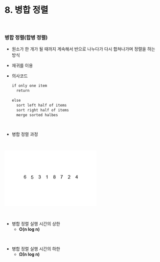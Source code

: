 # 8. 병합 정렬



<br/>

### 병합 정렬(합병 정렬)

- 원소가 한 개가 될 때까지 계속해서 반으로 나누다가 다시 합쳐나가며 정렬을 하는 방식

- 재귀를 이용

- 의사코드

  ```
  if only one item
  	return
  	
  else
  	sort left half of items
  	sort right half of items
  	merge sorted halbes
  ```

  



<br/>

- 병합 정렬 과정

<br/>

![](./img/Merge-sort-example-300px.gif)

<br/>

- 병합 정렬 실행 시간의 상한
  - **O(n log n)**



<br/>

- 병합 정렬 실행 시간의 하한
  - **Ω(n log n)**





<br/><br/>


